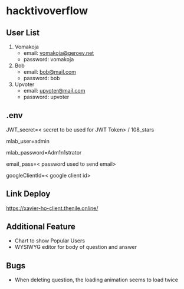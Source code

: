 # hacktivoverflow

## User List
1. Vomakoja 
    - email: vomakoja@geroev.net
    - password: vomakoja
2. Bob 
    - email: bob@mail.com
    - password: bob
3. Upvoter 
    - email: upvoter@mail.com
    - password: upvoter

## .env
JWT_secret=< secret to be used for JWT Token> / 108_stars

mlab_user=admin

mlab_password=Adm1n1strator

email_pass=< password used to send email>

googleClientId=< google client id>


## Link Deploy
https://xavier-ho-client.thenile.online/

## Additional Feature
- Chart to show Popular Users
- WYSIWYG editor for body of question and answer

## Bugs
- When deleting question, the loading animation seems to load twice 
